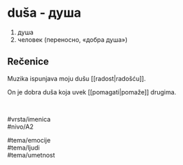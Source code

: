 # duša - душа

1. душа  
2. человек (переносно, «добра душа»)  

## Rečenice

Muzika ispunjava moju dušu [[radost|radošću]].  

On je dobra duša koja uvek [[pomagati|pomaže]] drugima.  

<br>

#vrsta/imenica  
#nivo/A2  

#tema/emocije  
#tema/ljudi  
#tema/umetnost  
